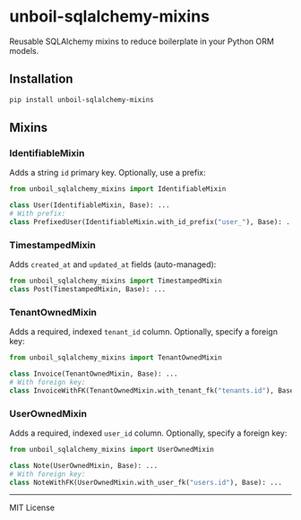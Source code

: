 
# unboil-sqlalchemy-mixins

Reusable SQLAlchemy mixins to reduce boilerplate in your Python ORM models.

## Installation

```bash
pip install unboil-sqlalchemy-mixins
```

## Mixins



### IdentifiableMixin
Adds a string `id` primary key. Optionally, use a prefix:
```python
from unboil_sqlalchemy_mixins import IdentifiableMixin

class User(IdentifiableMixin, Base): ...
# With prefix:
class PrefixedUser(IdentifiableMixin.with_id_prefix("user_"), Base): ...
```

### TimestampedMixin
Adds `created_at` and `updated_at` fields (auto-managed):
```python
from unboil_sqlalchemy_mixins import TimestampedMixin
class Post(TimestampedMixin, Base): ...
```



### TenantOwnedMixin
Adds a required, indexed `tenant_id` column. Optionally, specify a foreign key:
```python
from unboil_sqlalchemy_mixins import TenantOwnedMixin

class Invoice(TenantOwnedMixin, Base): ...
# With foreign key:
class InvoiceWithFK(TenantOwnedMixin.with_tenant_fk("tenants.id"), Base): ...
```



### UserOwnedMixin
Adds a required, indexed `user_id` column. Optionally, specify a foreign key:
```python
from unboil_sqlalchemy_mixins import UserOwnedMixin

class Note(UserOwnedMixin, Base): ...
# With foreign key:
class NoteWithFK(UserOwnedMixin.with_user_fk("users.id"), Base): ...
```

---
MIT License